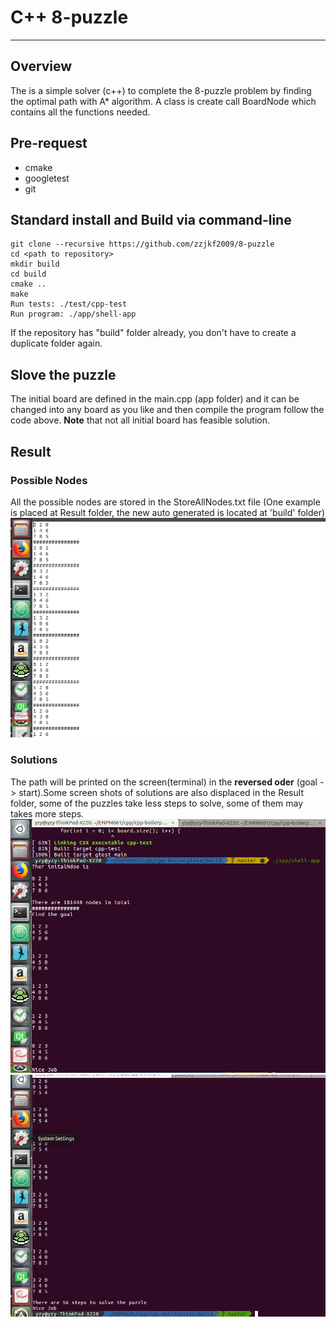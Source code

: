 # C++ 8-puzzle

---

## Overview

The is a simple solver (c++) to complete the 8-puzzle problem by finding the optimal path with A* algorithm. A class is create call BoardNode which contains all the functions needed.


## Pre-request

- cmake
- googletest
- git

## Standard install and Build via command-line
```
git clone --recursive https://github.com/zzjkf2009/8-puzzle
cd <path to repository>
mkdir build
cd build
cmake ..
make
Run tests: ./test/cpp-test
Run program: ./app/shell-app
```
If the repository has "build" folder already, you don't have to create a duplicate 
folder again.

## Slove the puzzle
The initial board are defined in the main.cpp (app folder) and it can be changed into any board as you like and then compile the program follow the code above. **Note** that not all initial board has feasible solution.  
## Result
### Possible Nodes
All the possible nodes are stored in the StoreAllNodes.txt file (One example is placed at Result folder, the new auto generated is located at 'build' folder)
![Allnodes](https://github.com/zzjkf2009/8-puzzle/blob/master/Result/Allnodes.png)
### Solutions
The path will be printed on the screen(terminal) in the **reversed oder** (goal -> start).Some screen shots of solutions are also displaced in the Result folder, some of the puzzles take less steps to solve, some of them may takes more steps.
![Fispuzzle](https://github.com/zzjkf2009/8-puzzle/blob/master/Result/solution.png)
![Sedpuzzle](https://github.com/zzjkf2009/8-puzzle/blob/master/Result/solution2.png)
